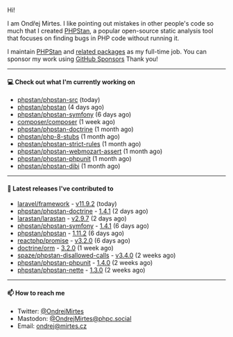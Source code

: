 Hi!

I am Ondřej Mirtes. I like pointing out mistakes in other people's code so much that I created [PHPStan](https://phpstan.org/), a popular open-source static analysis tool that focuses on finding bugs in PHP code without running it.

I maintain [PHPStan](https://github.com/phpstan/phpstan) and [related packages](https://github.com/phpstan/) as my full-time job. You can sponsor my work using [GitHub Sponsors](https://github.com/sponsors/ondrejmirtes) Thank you!

---

#### 💻 Check out what I'm currently working on

- [phpstan/phpstan-src](https://github.com/phpstan/phpstan-src) (today)
- [phpstan/phpstan](https://github.com/phpstan/phpstan) (4 days ago)
- [phpstan/phpstan-symfony](https://github.com/phpstan/phpstan-symfony) (6 days ago)
- [composer/composer](https://github.com/composer/composer) (1 week ago)
- [phpstan/phpstan-doctrine](https://github.com/phpstan/phpstan-doctrine) (1 month ago)
- [phpstan/php-8-stubs](https://github.com/phpstan/php-8-stubs) (1 month ago)
- [phpstan/phpstan-strict-rules](https://github.com/phpstan/phpstan-strict-rules) (1 month ago)
- [phpstan/phpstan-webmozart-assert](https://github.com/phpstan/phpstan-webmozart-assert) (1 month ago)
- [phpstan/phpstan-phpunit](https://github.com/phpstan/phpstan-phpunit) (1 month ago)
- [phpstan/phpstan-dibi](https://github.com/phpstan/phpstan-dibi) (1 month ago)

---

#### 🔭 Latest releases I've contributed to

- [laravel/framework](https://github.com/laravel/framework) - [v11.9.2](https://github.com/laravel/framework/releases/tag/v11.9.2) (today)
- [phpstan/phpstan-doctrine](https://github.com/phpstan/phpstan-doctrine) - [1.4.1](https://github.com/phpstan/phpstan-doctrine/releases/tag/1.4.1) (2 days ago)
- [larastan/larastan](https://github.com/larastan/larastan) - [v2.9.7](https://github.com/larastan/larastan/releases/tag/v2.9.7) (2 days ago)
- [phpstan/phpstan-symfony](https://github.com/phpstan/phpstan-symfony) - [1.4.1](https://github.com/phpstan/phpstan-symfony/releases/tag/1.4.1) (6 days ago)
- [phpstan/phpstan](https://github.com/phpstan/phpstan) - [1.11.2](https://github.com/phpstan/phpstan/releases/tag/1.11.2) (6 days ago)
- [reactphp/promise](https://github.com/reactphp/promise) - [v3.2.0](https://github.com/reactphp/promise/releases/tag/v3.2.0) (6 days ago)
- [doctrine/orm](https://github.com/doctrine/orm) - [3.2.0](https://github.com/doctrine/orm/releases/tag/3.2.0) (1 week ago)
- [spaze/phpstan-disallowed-calls](https://github.com/spaze/phpstan-disallowed-calls) - [v3.4.0](https://github.com/spaze/phpstan-disallowed-calls/releases/tag/v3.4.0) (2 weeks ago)
- [phpstan/phpstan-phpunit](https://github.com/phpstan/phpstan-phpunit) - [1.4.0](https://github.com/phpstan/phpstan-phpunit/releases/tag/1.4.0) (2 weeks ago)
- [phpstan/phpstan-nette](https://github.com/phpstan/phpstan-nette) - [1.3.0](https://github.com/phpstan/phpstan-nette/releases/tag/1.3.0) (2 weeks ago)

---

#### 📫 How to reach me

- Twitter: [@OndrejMirtes](https://twitter.com/ondrejmirtes)
- Mastodon: [@OndrejMirtes@phpc.social](https://phpc.social/@OndrejMirtes)
- Email: [ondrej@mirtes.cz](mailto:ondrej@mirtes.cz)

